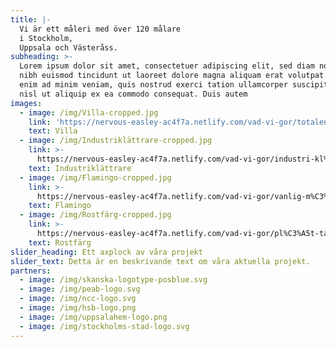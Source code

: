 ```yaml
---
title: |-
  Vi är ett måleri med över 120 målare
  i Stockholm,
  Uppsala och Västeråss.
subheading: >-
  Lorem ipsum dolor sit amet, consectetuer adipiscing elit, sed diam nonummy
  nibh euismod tincidunt ut laoreet dolore magna aliquam erat volutpat. Ut wisi
  enim ad minim veniam, quis nostrud exerci tation ullamcorper suscipit lobortis
  nisl ut aliquip ex ea commodo consequat. Duis autem
images:
  - image: /img/Villa-cropped.jpg
    link: 'https://nervous-easley-ac4f7a.netlify.com/vad-vi-gor/totalentreprenad/'
    text: Villa
  - image: /img/Industriklättrare-cropped.jpg
    link: >-
      https://nervous-easley-ac4f7a.netlify.com/vad-vi-gor/industri-kl%C3%A4ttrare.-arbeten-d%C3%A4r-st%C3%A4llning-eller-skylift-ej-%C3%A4r-att-f%C3%B6redra-eller-kan-anv%C3%A4ndas./
    text: Industriklättrare
  - image: /img/Flamingo-cropped.jpg
    link: >-
      https://nervous-easley-ac4f7a.netlify.com/vad-vi-gor/vanlig-m%C3%A5lning-ovanligt-bra-eller-upplevelse/
    text: Flamingo
  - image: /img/Rostfärg-cropped.jpg
    link: >-
      https://nervous-easley-ac4f7a.netlify.com/vad-vi-gor/pl%C3%A5t-taksm%C3%A5lning/
    text: Rostfärg
slider_heading: Ett axplock av våra projekt
slider_text: Detta är en beskrivande text om våra aktuella projekt.
partners:
  - image: /img/skanska-logotype-posblue.svg
  - image: /img/peab-logo.svg
  - image: /img/ncc-logo.svg
  - image: /img/hsb-logo.png
  - image: /img/uppsalahem-logo.png
  - image: /img/stockholms-stad-logo.svg
---
```


